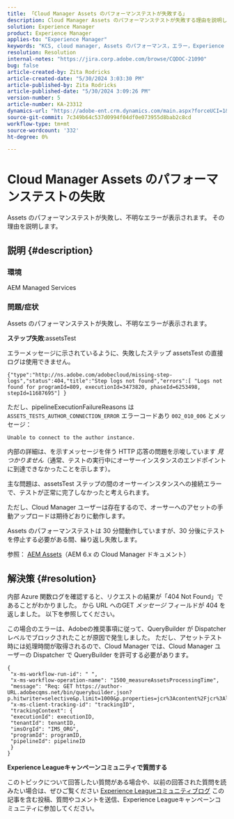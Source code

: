 ```yaml
---
title: 「Cloud Manager Assets のパフォーマンステストが失敗する」
description: Cloud Manager Assets のパフォーマンステストが失敗する理由を説明します。
solution: Experience Manager
product: Experience Manager
applies-to: "Experience Manager"
keywords: "KCS, cloud manager, Assets のパフォーマンス，エラー，Experience Manager"
resolution: Resolution
internal-notes: "https://jira.corp.adobe.com/browse/CQDOC-21090"
bug: false
article-created-by: Zita Rodricks
article-created-date: "5/30/2024 3:03:30 PM"
article-published-by: Zita Rodricks
article-published-date: "5/30/2024 3:09:26 PM"
version-number: 5
article-number: KA-23312
dynamics-url: "https://adobe-ent.crm.dynamics.com/main.aspx?forceUCI=1&pagetype=entityrecord&etn=knowledgearticle&id=f49f18c0-951e-ef11-840a-000d3a372703"
source-git-commit: 7c349b64c537d0994f04df0e073955d8bab2c8cd
workflow-type: tm+mt
source-wordcount: '332'
ht-degree: 0%

---
```


# Cloud Manager Assets のパフォーマンステストの失敗


Assets のパフォーマンステストが失敗し、不明なエラーが表示されます。 その理由を説明します。

## 説明 {#description}


### 環境

AEM Managed Services

### 問題/症状 

Assets のパフォーマンステストが失敗し、不明なエラーが表示されます。

<b>ステップ失敗</b>:assetsTest

エラーメッセージに示されているように、失敗したステップ assetsTest の直接ログは使用できません。

`{"type":"http://ns.adobe.com/adobecloud/missing-step-logs","status":404,"title":"Step logs not found","errors":[ "Logs not found for programId=809, executionId=3473820, phaseId=6253498, stepId=11687695"] } `

ただし、pipelineExecutionFailureReasons は `ASSETS_TESTS_AUTHOR_CONNECTION_ERROR` エラーコードあり `002_010_006` とメッセージ：

`Unable to connect to the author instance. `

内部の詳細は、を示すメッセージを伴う HTTP 応答の問題を示唆しています *見つかりません*（通常、テストの実行中にオーサーインスタンスのエンドポイントに到達できなかったことを示します）。

主な問題は、assetsTest ステップの間のオーサーインスタンスへの接続エラーで、テストが正常に完了しなかったと考えられます。

ただし、Cloud Manager ユーザーは存在するので、オーサーへのアセットの手動アップロードは期待どおりに動作します。

Assets のパフォーマンステストは 30 分間動作していますが、30 分後にテストを停止する必要がある間、繰り返し失敗します。

参照： [AEM Assets](https://experienceleague.adobe.com/docs/experience-manager-cloud-manager/content/using/code-quality-testing.html#aem-assets)（AEM 6.x の Cloud Manager ドキュメント）


## 解決策 {#resolution}


内部 Azure 関数ログを確認すると、リクエストの結果が「404 Not Found」であることがわかりました。 から URL へのGET *メッセージ* フィールドが 404 を返しました。 以下を参照してください。

この場合のエラーは、Adobeの推奨事項に従って、QueryBuilder が Dispatcher レベルでブロックされたことが原因で発生しました。
ただし、アセットテスト時には処理時間が取得されるので、Cloud Manager では、Cloud Manager ユーザーの Dispatcher で QueryBuilder を許可する必要があります。




```
{
 "x-ms-workflow-run-id": " ",
 "x-ms-workflow-operation-name": "1500_measureAssetsProcessingTime",
 "message": "Req: GET https://author-URL.adobecqms.net/bin/querybuilder.json?p.hitwriter=selective&p.limit=1000&p.properties=jcr%3Acontent%2Fjcr%3AlastModified+jcr%3Acreated&path=%2Fcontent%2Fdam%2Fcloudmanager&property=jcr%3Acontent%2Fdam%3AassetState&property.depth=1&property.value=processed&type=dam%3AAsset",
 "x-ms-client-tracking-id": "trackingID",
 "trackingContext": {
 "executionId": executionID,
 "tenantId": tenantID,
 "imsOrgId": "IMS_ORG",
 "programId": programID,
 "pipelineId": pipelineID
 }
}
```






<b>Experience Leagueキャンペーンコミュニティで質問する</b>

このトピックについて回答したい質問がある場合や、以前の回答された質問を読みたい場合は、ぜひご覧ください [Experience Leagueコミュニティブログ](https://experienceleaguecommunities.adobe.com/t5/adobe-experience-manager-blogs/introducing-top-kcs-articles-curated-for-your-aem/ba-p/672734#M1180) この記事を含む投稿、質問やコメントを送信、Experience Leagueキャンペーンコミュニティに参加してください。


